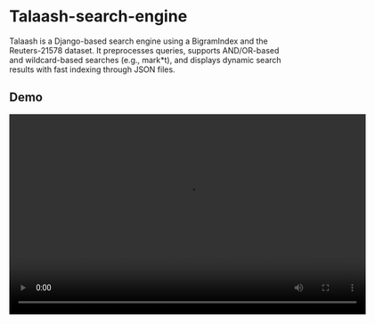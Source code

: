 # Talaash-search-engine

Talaash is a Django-based search engine using a BigramIndex and the Reuters-21578 dataset. It preprocesses queries, supports AND/OR-based and wildcard-based searches (e.g., mark*t), and displays dynamic search results with fast indexing through JSON files.

## Demo

<video width="640" height="360" controls>
  <source src="media/demo.mp4" type="video/mp4">
  Your browser does not support the video tag.
</video>

